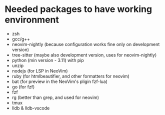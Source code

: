 # Needed packages to have working environment

- zsh
- gcc/g++
- neovim-nightly (because configuration works fine only on development version)
- tree-sitter (maybe also development version, uses for neovim-nightly)
- python (min version - 3.11) with pip
- unzip
- nodejs (for LSP in NeoVim)
- ruby (for htmlbeautifier, and other formatters for neovim)
- bat (for preview in the NeoVim's pligin fzf-lua)
- go (for fzf)
- fzf
- rg (better than grep, and used for neovim)
- tmux
- lldb & lldb-vscode
